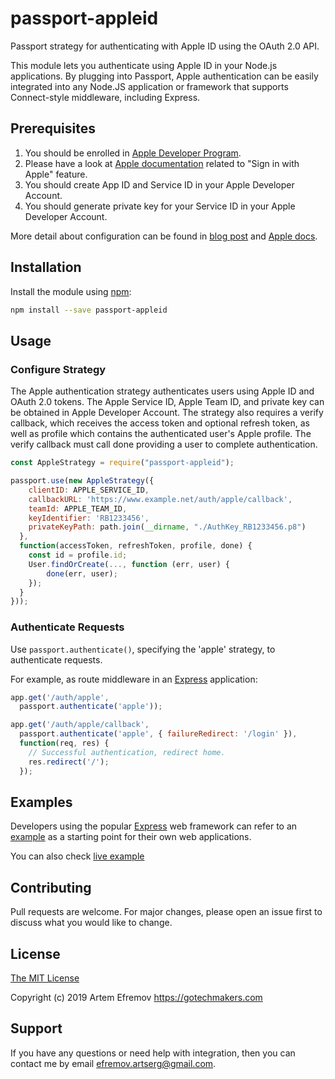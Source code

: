 # passport-appleid

Passport strategy for authenticating with Apple ID using the OAuth 2.0 API.

This module lets you authenticate using Apple ID in your Node.js applications. By plugging into Passport, Apple authentication can be easily integrated into any Node.JS application or framework that supports Connect-style middleware, including Express.

## Prerequisites
1. You should be enrolled in [Apple Developer Program](https://developer.apple.com/programs/).
2. Please have a look at [Apple documentation](
https://developer.apple.com/sign-in-with-apple/get-started/) related to "Sign in with Apple" feature.
3. You should create App ID and Service ID in your Apple Developer Account.
4. You should generate private key for your Service ID in your Apple Developer Account.

More detail about configuration can be found in [blog post](https://medium.com/@artyomefremov/add-sign-in-with-apple-button-to-your-website-today-part-1-12ed1444623a?postPublishedType=initial) and [Apple docs](https://help.apple.com/developer-account/#/dev1c0e25352).

## Installation

Install the module using [npm](http://npmjs.com):

```bash
npm install --save passport-appleid
```
## Usage

### Configure Strategy
The Apple authentication strategy authenticates users using Apple ID and OAuth 2.0 tokens. The Apple Service ID, Apple Team ID, and private key can be obtained in Apple Developer Account. The strategy also requires a verify callback, which receives the access token and optional refresh token, as well as profile which contains the authenticated user's Apple profile. The verify callback must call done providing a user to complete authentication.

```javascript
const AppleStrategy = require("passport-appleid");

passport.use(new AppleStrategy({
    clientID: APPLE_SERVICE_ID,
    callbackURL: 'https://www.example.net/auth/apple/callback',
    teamId: APPLE_TEAM_ID,
    keyIdentifier: 'RB1233456',
    privateKeyPath: path.join(__dirname, "./AuthKey_RB1233456.p8")
  }, 
  function(accessToken, refreshToken, profile, done) {
    const id = profile.id;
    User.findOrCreate(..., function (err, user) {
        done(err, user);
    });
  }
}));
```

### Authenticate Requests
Use ```passport.authenticate()```, specifying the 'apple' strategy, to authenticate requests.

For example, as route middleware in an [Express](http://expressjs.com) application:
```javascript
app.get('/auth/apple',
  passport.authenticate('apple'));

app.get('/auth/apple/callback',
  passport.authenticate('apple', { failureRedirect: '/login' }),
  function(req, res) {
    // Successful authentication, redirect home.
    res.redirect('/');
  });
```
## Examples
Developers using the popular [Express](http://expressjs.com) web framework can refer to an [example](https://github.com/Techofficer/express-apple-signin-example) as a starting point for their own web applications. 

You can also check [live example](http://apple-auth.gotechmakers.com)

## Contributing
Pull requests are welcome. For major changes, please open an issue first to discuss what you would like to change.

## License
[The MIT License](https://choosealicense.com/licenses/mit/)

Copyright (c) 2019 Artem Efremov <https://gotechmakers.com>

## Support
If you have any questions or need help with integration, then you can contact me by email [efremov.artserg@gmail.com](efremov.artserg@gmail.com).